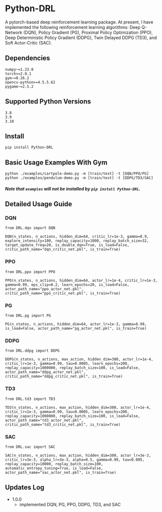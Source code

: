 # Python-DRL
A pytorch-based deep reinforcement learning package. At present, I have implemented the following reinforcement learning algorithms: Deep Q-Network (DQN), Policy Gradient (PG), Proximal Policy Optimization (PPO), Deep Deterministic Policy Gradient (DDPG), Twin Delayed DDPG (TD3), and Soft Actor-Critic (SAC).

## Dependencies
```
numpy~=1.23.0
torch>=2.0.1
gym~=0.26.2
opencv-python>=4.5.5.62
pygame~=2.5.2
```

## Supported Python Versions
```
3.8
3.9
3.10
```

## Install
```
pip install Python-DRL
```

## Basic Usage Examples With Gym
```
python ./examples/cartpole-demo.py -m [train/test] -t [DQN/PPO/PG]
python ./examples/pendulum-demo.py -m [train/test] -t [DDPG/TD3/SAC]
```
##### Note that ```examples``` will not be installed by ```pip install Python-DRL```.

## Detailed Usage Guide
### DQN
```
from DRL.dqn import DQN

DQN(n_states, n_actions, hidden_dim=64, critic_lr=1e-3, gamma=0.9, explore_intensity=100, replay_capacity=1000, replay_batch_size=32, target_update_freq=20, is_double_dqn=True, is_load=False, critic_path_name="dqn_critic_net.pkl", is_train=True)
```

### PPO
```
from DRL.ppo import PPO

PPO(n_states, n_actions, hidden_dim=64, actor_lr=1e-4, critic_lr=1e-3, gamma=0.99, eps_clip=0.2, learn_epochs=20, is_load=False, actor_path_name="ppo_actor_net.pkl", critic_path_name="ppo_critic_net.pkl", is_train=True)
```

### PG
```
from DRL.pg import PG

PG(n_states, n_actions, hidden_dim=64, actor_lr=1e-3, gamma=0.99, is_load=False, actor_path_name="pg_actor_net.pkl", is_train=True)
```

### DDPG
```
from DRL.ddpg import DDPG

DDPG(n_states, n_actions, max_action, hidden_dim=300, actor_lr=1e-4, critic_lr=1e-3, gamma=0.99, tau=0.0005, learn_epochs=200, replay_capacity=1000000, replay_batch_size=100, is_load=False, actor_path_name="ddpg_actor_net.pkl", critic_path_name="ddpg_critic_net.pkl", is_train=True)
```

### TD3
```
from DRL.td3 import TD3

TD3(n_states, n_actions, max_action, hidden_dim=300, actor_lr=1e-4, critic_lr=1e-3, gamma=0.99, tau=0.0005, learn_epochs=200, replay_capacity=1000000, replay_batch_size=100, is_load=False, actor_path_name="td3_actor_net.pkl", critic_path_name="td3_critic_net.pkl", is_train=True)
```

### SAC
```
from DRL.sac import SAC

SAC(n_states, n_actions, max_action, hidden_dim=300, actor_lr=3e-3, critic_lr=3e-3, alpha_lr=3e-3, alpha=0.5, gamma=0.99, tau=0.005, replay_capacity=10000, replay_batch_size=100, automatic_entropy_tuning=True, is_load=False, actor_path_name="sac_actor_net.pkl", is_train=True)
```

## Updates Log
- 1.0.0
  - implemented DQN, PG, PPO, DDPG, TD3, and SAC
